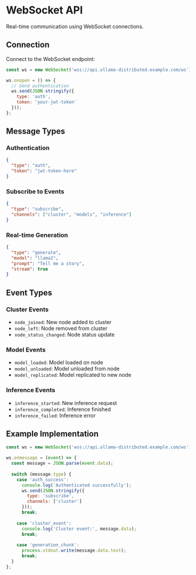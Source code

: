 # WebSocket API

Real-time communication using WebSocket connections.

## Connection

Connect to the WebSocket endpoint:

```javascript
const ws = new WebSocket('wss://api.ollama-distributed.example.com/ws');

ws.onopen = () => {
  // Send authentication
  ws.send(JSON.stringify({
    type: 'auth',
    token: 'your-jwt-token'
  }));
};
```

## Message Types

### Authentication
```json
{
  "type": "auth",
  "token": "jwt-token-here"
}
```

### Subscribe to Events
```json
{
  "type": "subscribe",
  "channels": ["cluster", "models", "inference"]
}
```

### Real-time Generation
```json
{
  "type": "generate",
  "model": "llama2",
  "prompt": "Tell me a story",
  "stream": true
}
```

## Event Types

### Cluster Events
- `node_joined`: New node added to cluster
- `node_left`: Node removed from cluster
- `node_status_changed`: Node status update

### Model Events
- `model_loaded`: Model loaded on node
- `model_unloaded`: Model unloaded from node
- `model_replicated`: Model replicated to new node

### Inference Events
- `inference_started`: New inference request
- `inference_completed`: Inference finished
- `inference_failed`: Inference error

## Example Implementation

```javascript
const ws = new WebSocket('wss://api.ollama-distributed.example.com/ws');

ws.onmessage = (event) => {
  const message = JSON.parse(event.data);
  
  switch (message.type) {
    case 'auth_success':
      console.log('Authenticated successfully');
      ws.send(JSON.stringify({
        type: 'subscribe',
        channels: ['cluster']
      }));
      break;
      
    case 'cluster_event':
      console.log('Cluster event:', message.data);
      break;
      
    case 'generation_chunk':
      process.stdout.write(message.data.text);
      break;
  }
};
```
